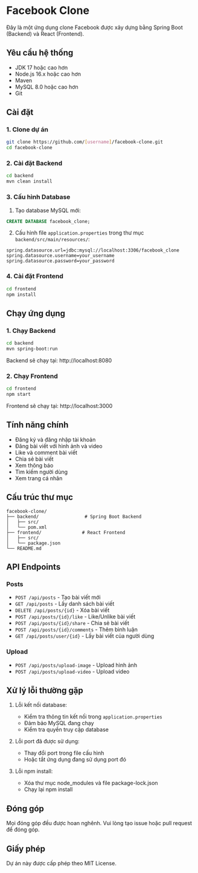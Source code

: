 # Facebook Clone

Đây là một ứng dụng clone Facebook được xây dựng bằng Spring Boot (Backend) và React (Frontend).

## Yêu cầu hệ thống

- JDK 17 hoặc cao hơn
- Node.js 16.x hoặc cao hơn
- Maven
- MySQL 8.0 hoặc cao hơn
- Git

## Cài đặt

### 1. Clone dự án

```bash
git clone https://github.com/[username]/facebook-clone.git
cd facebook-clone
```

### 2. Cài đặt Backend

```bash
cd backend
mvn clean install
```

### 3. Cấu hình Database

1. Tạo database MySQL mới:
```sql
CREATE DATABASE facebook_clone;
```

2. Cấu hình file `application.properties` trong thư mục `backend/src/main/resources/`:
```properties
spring.datasource.url=jdbc:mysql://localhost:3306/facebook_clone
spring.datasource.username=your_username
spring.datasource.password=your_password
```

### 4. Cài đặt Frontend

```bash
cd frontend
npm install
```

## Chạy ứng dụng

### 1. Chạy Backend

```bash
cd backend
mvn spring-boot:run
```

Backend sẽ chạy tại: http://localhost:8080

### 2. Chạy Frontend

```bash
cd frontend
npm start
```

Frontend sẽ chạy tại: http://localhost:3000

## Tính năng chính

- Đăng ký và đăng nhập tài khoản
- Đăng bài viết với hình ảnh và video
- Like và comment bài viết
- Chia sẻ bài viết
- Xem thông báo
- Tìm kiếm người dùng
- Xem trang cá nhân

## Cấu trúc thư mục

```
facebook-clone/
├── backend/                 # Spring Boot Backend
│   ├── src/
│   └── pom.xml
├── frontend/               # React Frontend
│   ├── src/
│   └── package.json
└── README.md
```

## API Endpoints

### Posts
- `POST /api/posts` - Tạo bài viết mới
- `GET /api/posts` - Lấy danh sách bài viết
- `DELETE /api/posts/{id}` - Xóa bài viết
- `POST /api/posts/{id}/like` - Like/Unlike bài viết
- `POST /api/posts/{id}/share` - Chia sẻ bài viết
- `POST /api/posts/{id}/comments` - Thêm bình luận
- `GET /api/posts/user/{id}` - Lấy bài viết của người dùng

### Upload
- `POST /api/posts/upload-image` - Upload hình ảnh
- `POST /api/posts/upload-video` - Upload video

## Xử lý lỗi thường gặp

1. Lỗi kết nối database:
   - Kiểm tra thông tin kết nối trong `application.properties`
   - Đảm bảo MySQL đang chạy
   - Kiểm tra quyền truy cập database

2. Lỗi port đã được sử dụng:
   - Thay đổi port trong file cấu hình
   - Hoặc tắt ứng dụng đang sử dụng port đó

3. Lỗi npm install:
   - Xóa thư mục node_modules và file package-lock.json
   - Chạy lại npm install

## Đóng góp

Mọi đóng góp đều được hoan nghênh. Vui lòng tạo issue hoặc pull request để đóng góp.

## Giấy phép

Dự án này được cấp phép theo MIT License. 